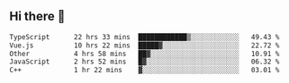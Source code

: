## Hi there 👋

<!--START_SECTION:waka-->

```txt
TypeScript      22 hrs 33 mins  ████████████▒░░░░░░░░░░░░   49.43 %
Vue.js          10 hrs 22 mins  █████▓░░░░░░░░░░░░░░░░░░░   22.72 %
Other           4 hrs 58 mins   ██▓░░░░░░░░░░░░░░░░░░░░░░   10.91 %
JavaScript      2 hrs 52 mins   █▓░░░░░░░░░░░░░░░░░░░░░░░   06.32 %
C++             1 hr 22 mins    ▓░░░░░░░░░░░░░░░░░░░░░░░░   03.01 %
```

<!--END_SECTION:waka-->
